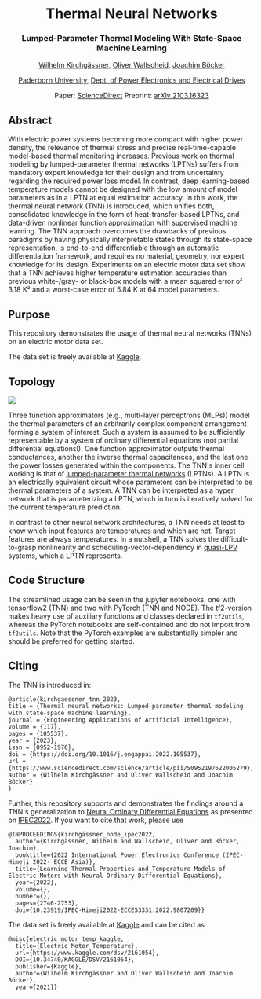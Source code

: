 <div align="center">
<h1>Thermal Neural Networks </h1>
<h3>Lumped-Parameter Thermal Modeling With State-Space Machine Learning </h3>

[Wilhelm Kirchgässner](https://github.com/wkirgsn), [Oliver Wallscheid](https://github.com/wallscheid), [Joachim Böcker](https://scholar.google.de/citations?user=vmyBqw0AAAAJ&hl=de&oi=ao)

[Paderborn University](https://www.uni-paderborn.de/en/), [Dept. of Power Electronics and Electrical Drives](https://ei.uni-paderborn.de/en/lea)

Paper: [ScienceDirect](https://www.sciencedirect.com/science/article/pii/S0952197622005279)
Preprint: [arXiv 2103.16323](https://arxiv.org/abs/2103.16323)

</div>

## Abstract
With electric power systems becoming more compact with higher power density, the relevance of thermal stress and precise real-time-capable model-based thermal monitoring increases. Previous work on thermal modeling by lumped-parameter thermal networks (LPTNs) suffers from mandatory expert knowledge for their design and from uncertainty regarding the required power loss model. In contrast, deep learning-based temperature models cannot be designed with the low amount of model parameters as in a LPTN at equal estimation accuracy. In this work, the thermal neural network (TNN) is introduced, which unifies both, consolidated knowledge in the form of heat-transfer-based LPTNs, and data-driven nonlinear function approximation with supervised machine learning. The TNN approach overcomes the drawbacks of previous paradigms by having physically interpretable states through its state-space representation, is end-to-end differentiable through an automatic differentiation framework, and requires no material, geometry, nor expert knowledge for its design. Experiments on an electric motor data set show that a TNN achieves higher temperature estimation accuracies than previous white-/gray- or black-box models with a mean squared error of 3.18 K² and a worst-case error of 5.84 K at 64 model parameters.

## Purpose
This repository demonstrates the usage of thermal neural networks (TNNs) on an electric motor data set.

The data set is freely available at [Kaggle](https://www.kaggle.com/wkirgsn/electric-motor-temperature).

## Topology

![](img/topology.png)

Three function approximators (e.g., multi-layer perceptrons (MLPs)) model the thermal parameters of an arbitrarily complex component arrangement forming a system of interest.
Such a system is assumed to be sufficiently representable by a system of ordinary differential equations (not partial differential equations!).
One function approximator outputs thermal conductances, another the inverse thermal capacitances, and the last one the power losses generated within the components.
The TNN's inner cell working is that of [lumped-parameter thermal networks](https://en.wikipedia.org/wiki/Lumped-element_model#Thermal_systems) (LPTNs).
A LPTN is an electrically equivalent circuit whose parameters can be interpreted to be thermal parameters of a system.
A TNN can be interpreted as a hyper network that is parameterizing a LPTN, which in turn is iteratively solved for the current temperature prediction.

In contrast to other neural network architectures, a TNN needs at least to know which input features are temperatures and which are not.
Target features are always temperatures.
In a nutshell, a TNN solves the difficult-to-grasp nonlinearity and scheduling-vector-dependency in [quasi-LPV](https://en.wikipedia.org/wiki/Linear_parameter-varying_control) systems, which a LPTN represents.

## Code Structure

The streamlined usage can be seen in the jupyter notebooks, one with tensorflow2 (TNN) and two with PyTorch (TNN and NODE).
The tf2-version makes heavy use of auxiliary functions and classes declared in `tf2utils`, whereas the PyTorch notebooks are self-contained and do not import from `tf2utils`. 
Note that the PyTorch examples are substantially simpler and should be preferred for getting started.

## Citing

The TNN is introduced in:
```
@article{kirchgaessner_tnn_2023,
title = {Thermal neural networks: Lumped-parameter thermal modeling with state-space machine learning},
journal = {Engineering Applications of Artificial Intelligence},
volume = {117},
pages = {105537},
year = {2023},
issn = {0952-1976},
doi = {https://doi.org/10.1016/j.engappai.2022.105537},
url = {https://www.sciencedirect.com/science/article/pii/S0952197622005279},
author = {Wilhelm Kirchgässner and Oliver Wallscheid and Joachim Böcker}
}
```

Further, this repository supports and demonstrates the findings around a TNN's generalization to [Neural Ordinary DIfferential Equations](https://arxiv.org/abs/1806.07366) as presented on [IPEC2022](https://www.ipec2022.org/index.html). 
If you want to cite that work, please use
```
@INPROCEEDINGS{kirchgässner_node_ipec2022,
  author={Kirchgässner, Wilhelm and Wallscheid, Oliver and Böcker, Joachim},
  booktitle={2022 International Power Electronics Conference (IPEC-Himeji 2022- ECCE Asia)}, 
  title={Learning Thermal Properties and Temperature Models of Electric Motors with Neural Ordinary Differential Equations}, 
  year={2022},
  volume={},
  number={},
  pages={2746-2753},
  doi={10.23919/IPEC-Himeji2022-ECCE53331.2022.9807209}}
```

The data set is freely available at [Kaggle](https://www.kaggle.com/wkirgsn/electric-motor-temperature) and can be cited as
```
@misc{electric_motor_temp_kaggle,
  title={Electric Motor Temperature},
  url={https://www.kaggle.com/dsv/2161054},
  DOI={10.34740/KAGGLE/DSV/2161054},
  publisher={Kaggle}, 
  author={Wilhelm Kirchgässner and Oliver Wallscheid and Joachim Böcker}, 
  year={2021}}
```
